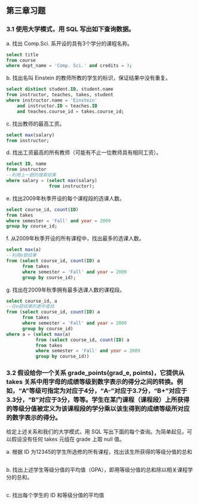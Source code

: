 ## 第三章习题

### 3.1 使用大学模式，用 SQL 写出如下查询数据。

a. 找出 Comp.Sci. 系开设的具有3个学分的课程名称。
```sql
select title
from course
where dept_name = 'Comp. Sci.' and credits = 3;
```

b. 找出名叫 Einstein 的教师所教的学生的标识，保证结果中没有重复。
```sql
select distinct student.ID, student.name
from instructor, teaches, takes, student
where instructor.name = 'Einstein'
    and instructor.ID = teaches.ID
    and teaches.course_id = takes.course_id;
```

c. 找出教师的最高工资。
```sql
select max(salary)
from instructor;
```

d. 找出工资最高的所有教师（可能有不止一位教师具有相同工资）。
```sql
select ID, name
from instructor
--利用上一题的搜索结果
where salary = (select max(salary)
                from instructor);
```
e. 找出2009年秋季开设的每个课程段的选课人数。
```sql
select course_id, count(ID)
from takes
where semester = 'Fall' and year = 2009
group by course_id;
```
f. 从2009年秋季开设的所有课程中，找出最多的选课人数。
```sql
select max(a)
--利用e题结果
from (select course_id, count(ID) a
      from takes
      where semester = 'Fall' and year = 2009
      group by course_id);
```
g. 找出在2009年秋季拥有最多选课人数的课程段。
```sql
select course_id, a
--在e题结果的表中查找
from (select course_id, count(ID) a
      from takes
      where semester = 'Fall' and year = 2009
      group by course_id)
where a = (select max(a)
           from (select course_id, count(ID) a
           from takes
           where semester = 'Fall' and year = 2009
           group by course_id))
```
### 3.2 假设给你一个关系 grade_points(grad_e, points)，它提供从 takes 关系中用字母的成绩等级到数字表示的得分之间的转换。例如，“A”等级可指定为对应于4分，“A-”对应于3.7分，“B+”对应于3.3分，“B”对应于3分，等等。学生在某门课程（课程段）上所获得的等级分值被定义为该课程段的学分乘以该生得到的成绩等级所对应的数字表示的得分。
给定上述关系和我们的大学模式，用 SQL 写出下面的每个查询。为简单起见，可以假设没有任何 takes 元组在 grade 上取 null 值。

a. 根据 ID 为12345的学生所选修的所有课程，找出该生所获得的等级分值的总和
```sql
```
b. 找出上述学生等级分值的平均值（GPA），即用等级分值的总和除以相关课程学分的总和。
```sql
```
c. 找出每个学生的 ID 和等级分值的平均值
```sql
```